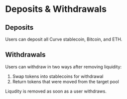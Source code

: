 # Deposits & Withdrawals

## Deposits

Users can deposit all Curve stablecoin, Bitcoin, and ETH.

## Withdrawals

Users can withdraw in two ways after removing liquidity:
1. Swap tokens into stablecoins for withdrawal
2. Return tokens that were moved from the target pool

Liqudity is removed as soon as a user withdraws.
